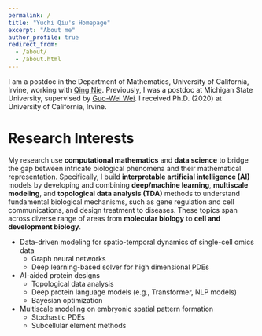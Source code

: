 ```yaml
---
permalink: /
title: "Yuchi Qiu's Homepage"
excerpt: "About me"
author_profile: true
redirect_from: 
  - /about/
  - /about.html
---
```


I am a postdoc in the Department of Mathematics, University of California, Irvine, working with [Qing Nie](https://faculty.sites.uci.edu/qnie/). Previously, I was a postdoc at Michigan State University, supervised by [Guo-Wei Wei](https://users.math.msu.edu/users/weig/). I received  Ph.D. (2020) at University of California, Irvine.

Research Interests
======
My research use **computational mathematics** and **data science** to bridge the gap between intricate biological phenomena and their mathematical representation. Specifically, I build **interpretable artificial intelligence (AI)** models by developing and combining **deep/machine learning**, **multiscale modeling**, and **topological data analysis (TDA)** methods to understand fundamental biological mechanisms, such as gene regulation and cell communications, and design treatment to diseases. These topics span across diverse range of areas from **molecular biology** to **cell and development biology**.

- Data-driven modeling for spatio-temporal dynamics of single-cell omics data
  * Graph neural networks
  * Deep learning-based solver for high dimensional PDEs
- AI-aided protein designs
  * Topological data analysis
  * Deep protein language models (e.g., Transformer, NLP models)
  * Bayesian optimization
- Multiscale modeling on embryonic spatial pattern formation
  * Stochastic PDEs
  * Subcellular element methods

